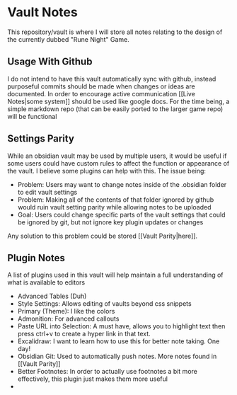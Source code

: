 # Vault Notes
This repository/vault is where I will store all notes relating to the design of the currently dubbed "Rune Night" Game.

## Usage With Github
I do not intend to have this vault automatically sync with github, instead purposeful commits should be made when changes or ideas are documented. In order to encourage active communication [[Live Notes|some system]] should be used like google docs. For the time being, a simple markdown repo (that can be easily ported to the larger game repo) will be functional

## Settings Parity
While an obsidian vault may be used by multiple users, it would be useful if some users could have custom rules to affect the function or appearance of the vault. I believe some plugins can help with this. The issue being:
- Problem: Users may want to change notes inside of the .obsidian folder to edit vault settings
- Problem: Making all of the contents of that folder ignored by github would ruin vault setting parity while allowing notes to be uploaded
- Goal: Users could change specific parts of the vault settings that could be ignored by git, but not ignore key plugin updates or changes

Any solution to this problem could be stored [[Vault Parity|here]].

## Plugin Notes
A list of plugins used in this vault will help maintain a full understanding of what is available to editors
- Advanced Tables (Duh)
- Style Settings: Allows editing of vaults beyond css snippets
- Primary (Theme): I like the colors
- Admonition: For advanced callouts
- Paste URL into Selection:  A must have, allows you to highlight text then press ctrl+v to create a hyper link in that text.
- Excalidraw: I want to learn how to use this for better note taking. One day!
- Obsidian Git: Used to automatically push notes. More notes found in [[Vault Parity]]
- Better Footnotes: In order to actually use footnotes a bit more effectively, this plugin just makes them more useful
- 